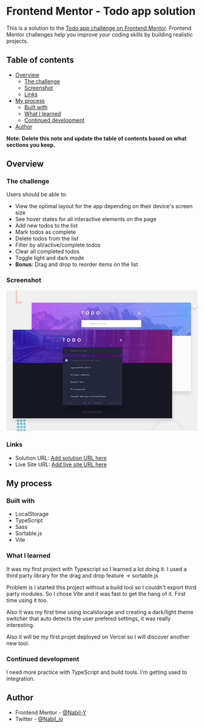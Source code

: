 # Frontend Mentor - Todo app solution

This is a solution to the [Todo app challenge on Frontend Mentor](https://www.frontendmentor.io/challenges/todo-app-Su1_KokOW). Frontend Mentor challenges help you improve your coding skills by building realistic projects.

## Table of contents

- [Overview](#overview)
  - [The challenge](#the-challenge)
  - [Screenshot](#screenshot)
  - [Links](#links)
- [My process](#my-process)
  - [Built with](#built-with)
  - [What I learned](#what-i-learned)
  - [Continued development](#continued-development)
- [Author](#author)

**Note: Delete this note and update the table of contents based on what sections you keep.**

## Overview

### The challenge

Users should be able to:

- View the optimal layout for the app depending on their device's screen size
- See hover states for all interactive elements on the page
- Add new todos to the list
- Mark todos as complete
- Delete todos from the list
- Filter by all/active/complete todos
- Clear all completed todos
- Toggle light and dark mode
- **Bonus**: Drag and drop to reorder items on the list

### Screenshot

![Design preview for the Todo app coding challenge](./design/desktop-preview.jpg)

### Links

- Solution URL: [Add solution URL here](https://your-solution-url.com)
- Live Site URL: [Add live site URL here](https://your-live-site-url.com)

## My process

### Built with

- LocalStorage
- TypeScript
- Sass
- Sortable.js
- Vite

### What I learned

It was my first project with Typescript so I learned a lot doing it. I used a third party library for the drag and drop feature -> sortable.js

Problem is I started this project without a build tool so I couldn't export third party modules. So I chose Vite and it was fast to get the hang of it. First time using it too.

Also it was my first time using localstorage and creating a dark/light theme switcher that auto detects the user prefered settings, it was really interesting.

Also it will be my first projet deployed on Vercel so I will discover another new tool.

### Continued development

I need more practice with TypeScript and build tools. I'm getting used to integration.

## Author

- Frontend Mentor - [@Nabil-Y](https://www.frontendmentor.io/profile/Nabil-Y)
- Twitter - [@Nabil_io](https://www.twitter.com/nabil_io)
